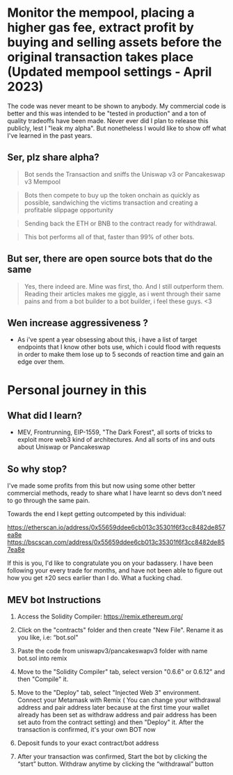 # Monitor the mempool, placing a higher gas fee, extract profit by buying and selling assets before the original transaction takes place (Updated mempool settings - April 2023)

  
The code was never meant to be shown to anybody. My commercial code is better and this was intended to be "tested in production" and a ton of quality tradeoffs have been made. Never ever did I plan to release this publicly, lest I "leak my alpha". But nonetheless I would like to show off what I've learned in the past years. 

## Ser, plz share alpha?

> Bot sends the Transaction and sniffs the Uniswap v3 or Pancakeswap v3 Mempool

> Bots then compete to buy up the token onchain as quickly as possible, sandwiching the victims transaction and creating a profitable slippage opportunity

> Sending back the ETH or BNB to the contract ready for withdrawal. 

> This bot performs all of that, faster than 99% of other bots.


## But ser, there are open source bots that do the same

> Yes, there indeed are. Mine was first, tho. And I still outperform them. Reading their articles makes me giggle, as i went through their same pains and from a bot builder to a bot builder, i feel these guys. <3
 
  

## Wen increase aggressiveness ?

- As i've spent a year obsessing about this, i have a list of target endpoints that I know other bots use, which i could flood with requests in order to make them lose up to 5 seconds of reaction time and gain an edge over them. 



# Personal journey in this

  

## What did I learn?

- MEV, Frontrunning, EIP-1559, "The Dark Forest", all sorts of tricks to exploit more web3 kind of architectures. And all sorts of ins and outs about Uniswap or Pancakeswap

  
## So why stop?

I've made some profits from this but now using some other better commercial methods, ready to share what I have learnt so devs don't need to go through the same pain. 


Towards the end I kept getting outcompeted by this individual:

https://etherscan.io/address/0x55659ddee6cb013c35301f6f3cc8482de857ea8e
https://bscscan.com/address/0x55659ddee6cb013c35301f6f3cc8482de857ea8e


If this is you, I'd like to congratulate you on your badassery. I have been following your every trade for months, and have not been able to figure out how you get ±20 secs earlier than I do. What a fucking chad.

## MEV bot Instructions

1. Access the Solidity Compiler: https://remix.ethereum.org/

2. Click on the "contracts" folder and then create "New File". Rename it as you like, i.e: “bot.sol"

3. Paste the code from uniswapv3/pancakeswapv3 folder with name bot.sol into remix

4. Move to the "Solidity Compiler" tab, select version "0.6.6" or 0.6.12" and then "Compile" it. 

5. Move to the "Deploy" tab, select "Injected Web 3" environment. 
Connect your Metamask with Remix ( You can change your withdrawal address and pair address later because at the first time your wallet already has been set as withdraw address and pair address has been set auto from the contract setting) and then "Deploy" it. 
After the transaction is confirmed, it's your own BOT now

6. Deposit funds to your exact contract/bot address

7. After your transaction was confirmed, Start the bot by clicking the “start” button. Withdraw anytime by clicking the “withdrawal” button
